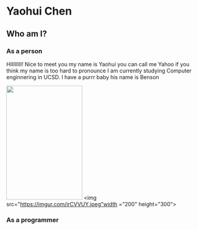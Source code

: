 # Yaohui Chen
## Who am I?
### As a person
HIIIIIIII! Nice to meet you my name is Yaohui you can call me Yahoo if you think my name is too hard to pronounce I am currently studying Computer enginnering in UCSD. I have a purrr baby his name is Benson 

<img src="https://imgur.com/Jy4Tmib.jpeg" width ="200" height="300"> <img src="https://imgur.com/irCVVUY.jpeg"width ="200" height="300"> 

### As a programmer